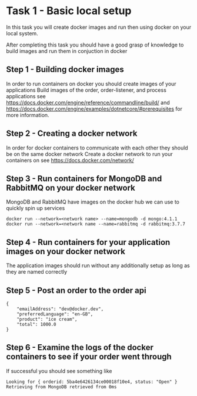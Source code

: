 # Task 1 - Basic local setup

In this task you will create docker images and run then using docker on your local system.

After completing this task you should have a good grasp of knowledge to build images and run them in conjuction in docker

## Step 1 - Building docker images

In order to run containers on docker you should create images of your applications
Build images of the order, order-listener, and process applications see https://docs.docker.com/engine/reference/commandline/build/ and https://docs.docker.com/engine/examples/dotnetcore/#prerequisites for more information.

## Step 2 - Creating a docker network

In order for docker containers to communicate with each other they should be on the same docker network
Create a docker network to run your containers on see https://docs.docker.com/network/

## Step 3 - Run containers for MongoDB and RabbitMQ on your docker network

MongoDB and RabbitMQ have images on the docker hub we can use to quickly spin up services

```
docker run --network=<network name> --name=mongodb -d mongo:4.1.1
docker run --network=<network name --name=rabbitmq -d rabbitmq:3.7.7
```

## Step 4 - Run containers for your application images on your docker network

The application images should run without any additionally setup as long as they are named correctly

## Step 5 - Post an order to the order api

```
{
	"emailAddress": "dev@docker.dev",
	"preferredLanguage": "en-GB",
	"product": "ice cream",
	"total": 1000.0
}
```

## Step 6 - Examine the logs of the docker containers to see if your order went through

If successful you should see something like

```
Looking for { orderid: 5ba4e6426134ce00018f10e4, status: "Open" }
Retrieving from MongoDB retrieved from 0ms
```